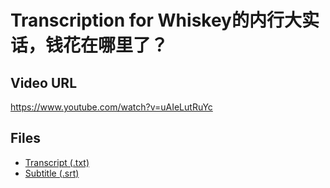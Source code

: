 # Transcription for Whiskey的内行大实话，钱花在哪里了？
## Video URL
https://www.youtube.com/watch?v=uAIeLutRuYc
 
## Files
- [Transcript (.txt)](./transcript.txt)
- [Subtitle (.srt)](./transcript.srt)
